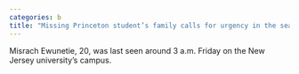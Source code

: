 ```yaml
---
categories: b
title: "Missing Princeton student’s family calls for urgency in the search ‘Time is of the essence’"
---
```

Misrach Ewunetie, 20, was last seen around 3 a.m. Friday on the New Jersey university’s campus.
